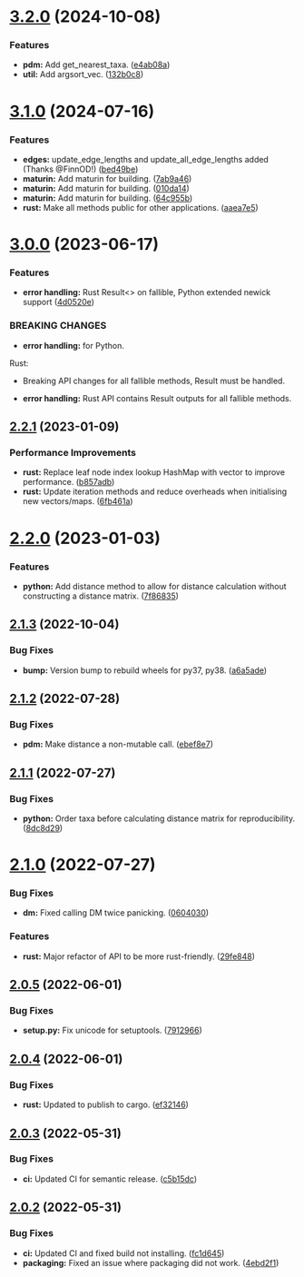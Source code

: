 # [3.2.0](https://github.com/aaronmussig/PhyloDM/compare/v3.1.0...v3.2.0) (2024-10-08)


### Features

* **pdm:** Add get_nearest_taxa. ([e4ab08a](https://github.com/aaronmussig/PhyloDM/commit/e4ab08a112c07f61e058f4e781db6295af5f75dc))
* **util:** Add argsort_vec. ([132b0c8](https://github.com/aaronmussig/PhyloDM/commit/132b0c842845bbe45fd7b660b9becd969fd2e060))

# [3.1.0](https://github.com/aaronmussig/PhyloDM/compare/v3.0.0...v3.1.0) (2024-07-16)


### Features

* **edges:** update_edge_lengths and update_all_edge_lengths added (Thanks @FinnOD!) ([bed49be](https://github.com/aaronmussig/PhyloDM/commit/bed49be78bd587cd683fc1ba461c9f922ffd8049))
* **maturin:** Add maturin for building. ([7ab9a46](https://github.com/aaronmussig/PhyloDM/commit/7ab9a4670aa25f4769fc05d136401947586f2b35))
* **maturin:** Add maturin for building. ([010da14](https://github.com/aaronmussig/PhyloDM/commit/010da1401521ebd9dbfc93992cca2d56f0efc64c))
* **maturin:** Add maturin for building. ([64c955b](https://github.com/aaronmussig/PhyloDM/commit/64c955b8d480469e14f904b40baf3bf8556f36c1))
* **rust:** Make all methods public for other applications. ([aaea7e5](https://github.com/aaronmussig/PhyloDM/commit/aaea7e576d2b1dd58bec9069d0e9cbfa18bd953c))

# [3.0.0](https://github.com/aaronmussig/PhyloDM/compare/v2.2.1...v3.0.0) (2023-06-17)


### Features

* **error handling:** Rust Result<> on fallible, Python extended newick support ([4d0520e](https://github.com/aaronmussig/PhyloDM/commit/4d0520e480380adf3f75364159784feec4cf27be))


### BREAKING CHANGES

* **error handling:** for Python.

Rust:
- Breaking API changes for all
fallible methods, Result must be handled.
* **error handling:** Rust API contains Result outputs for all fallible
methods.

## [2.2.1](https://github.com/aaronmussig/PhyloDM/compare/v2.2.0...v2.2.1) (2023-01-09)


### Performance Improvements

* **rust:** Replace leaf node index lookup HashMap with vector to improve performance. ([b857adb](https://github.com/aaronmussig/PhyloDM/commit/b857adbd67538bb58ec75896b0190bfe586ccbdf))
* **rust:** Update iteration methods and reduce overheads when initialising new vectors/maps. ([6fb461a](https://github.com/aaronmussig/PhyloDM/commit/6fb461abdf2df4d66d886bdb27c143aa38ea67f8))

# [2.2.0](https://github.com/aaronmussig/PhyloDM/compare/v2.1.3...v2.2.0) (2023-01-03)


### Features

* **python:** Add distance method to allow for distance calculation without constructing a distance matrix. ([7f86835](https://github.com/aaronmussig/PhyloDM/commit/7f868354dff4f08ecc992517227b072d82b1eff0))

## [2.1.3](https://github.com/aaronmussig/PhyloDM/compare/v2.1.2...v2.1.3) (2022-10-04)


### Bug Fixes

* **bump:** Version bump to rebuild wheels for py37, py38. ([a6a5ade](https://github.com/aaronmussig/PhyloDM/commit/a6a5ade17ac476286b909d1d0c083db32a4891dc))

## [2.1.2](https://github.com/aaronmussig/PhyloDM/compare/v2.1.1...v2.1.2) (2022-07-28)


### Bug Fixes

* **pdm:** Make distance a non-mutable call. ([ebef8e7](https://github.com/aaronmussig/PhyloDM/commit/ebef8e7979666f9d921ffb9641f5f929b4be3da6))

## [2.1.1](https://github.com/aaronmussig/PhyloDM/compare/v2.1.0...v2.1.1) (2022-07-27)


### Bug Fixes

* **python:** Order taxa before calculating distance matrix for reproducibility. ([8dc8d29](https://github.com/aaronmussig/PhyloDM/commit/8dc8d2991fb4998170e609d4e37a82d46459dcef))

# [2.1.0](https://github.com/aaronmussig/PhyloDM/compare/v2.0.5...v2.1.0) (2022-07-27)


### Bug Fixes

* **dm:** Fixed calling DM twice panicking. ([0604030](https://github.com/aaronmussig/PhyloDM/commit/0604030517e54e5e9fb0d580d4d13e91068e8b12))


### Features

* **rust:** Major refactor of API to be more rust-friendly. ([29fe848](https://github.com/aaronmussig/PhyloDM/commit/29fe848ff9fe08393ea08359fe13336ce9e8af86))

## [2.0.5](https://github.com/aaronmussig/PhyloDM/compare/v2.0.4...v2.0.5) (2022-06-01)


### Bug Fixes

* **setup.py:** Fix unicode for setuptools. ([7912966](https://github.com/aaronmussig/PhyloDM/commit/7912966c75c665938daad6d93c2168a75e793138))

## [2.0.4](https://github.com/aaronmussig/PhyloDM/compare/v2.0.3...v2.0.4) (2022-06-01)


### Bug Fixes

* **rust:** Updated to publish to cargo. ([ef32146](https://github.com/aaronmussig/PhyloDM/commit/ef32146be61c94c23bcabbf5f03f6e9794f60b77))

## [2.0.3](https://github.com/aaronmussig/PhyloDM/compare/v2.0.2...v2.0.3) (2022-05-31)


### Bug Fixes

* **ci:** Updated CI for semantic release. ([c5b15dc](https://github.com/aaronmussig/PhyloDM/commit/c5b15dcd8ff6f48c4890079203e24de33d3c2ec0))

## [2.0.2](https://github.com/aaronmussig/PhyloDM/compare/v2.0.1...v2.0.2) (2022-05-31)


### Bug Fixes

* **ci:** Updated CI and fixed build not installing. ([fc1d645](https://github.com/aaronmussig/PhyloDM/commit/fc1d6455d165143b0d2787b9f129e6aefc2221c6))
* **packaging:** Fixed an issue where packaging did not work. ([4ebd2f1](https://github.com/aaronmussig/PhyloDM/commit/4ebd2f1cccc714827d29c33c1ab30c54eaae52d2))
